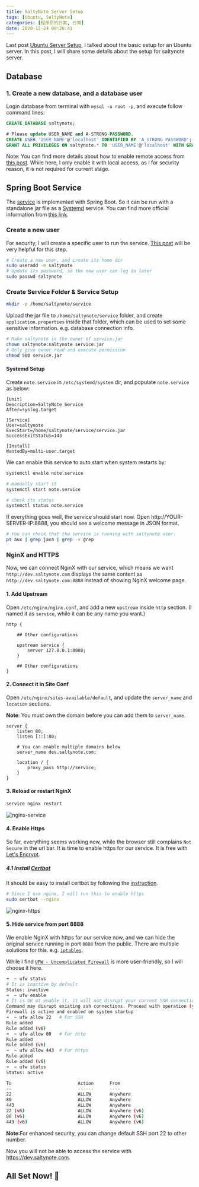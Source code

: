 ```yaml
---
title: SaltyNote Server Setup 
tags: [Ubuntu, SaltyNote]
categories: [程序员的日常, 日常]
date: 2020-12-24 00:26:41
---
```


Last post [Ubuntu Server Setup](https://hzhou.me/2020/12/23/ubuntu-server-setup/), I talked about the basic setup for an Ubuntu server. In this post, I will share some details about the setup for
saltynote server.
<!-- more -->

## Database

### 1. Create a new database, and a database user

Login database from terminal with `mysql -u root -p`, and execute follow command lines:

```sql
CREATE DATABASE saltynote;

# Please update USER_NAME and A-STRONG-PASSWORD.
CREATE USER 'USER_NAME'@'localhost' IDENTIFIED BY 'A_STRONG_PASSWORD';
GRANT ALL PRIVILEGES ON saltynote.* TO 'USER_NAME'@'localhost' WITH GRANT OPTION;
```

Note: You can find more details about how to enable remote access from [this post](https://hzhou.me/2014/04/21/mysql-enable-remote-access-and-create-a-new-user/). 
While here, I only enable it with local access, as I for security reason, it is not required for current stage.



## Spring Boot Service

The [service](https://github.com/SaltyNote/saltynote-service) is implemented with Spring Boot. So it can be run with a standalone jar file as a [Systemd](https://www.freedesktop.org/wiki/Software/systemd/) service.
You can find more official information from [this link](https://docs.spring.io/spring-boot/docs/current/reference/html/deployment.html#deployment-systemd-service).

### Create a new user
For security, I will create a specific user to run the service. [This post](https://www.baeldung.com/spring-boot-app-as-a-service) will be very helpful for this step.

```bash
# Create a new user, and create its home dir
sudo useradd -m saltynote
# Update its password, so the new user can log in later 
sudo passwd saltynote
```

### Create Service Folder & Service Setup

```bash
mkdir -p /home/saltynote/service
```

Upload the jar file to `/home/saltynote/service` folder, and create `application.properties` inside that folder, which can be used to set some sensitive information. e.g. database connection info.

```bash
# Make saltynote is the owner of service.jar
chown saltynote:saltynote service.jar
# Only give owner read and execute permission
chmod 500 service.jar
```

#### Systemd Setup
Create `note.service` in `/etc/systemd/system` dir, and populate `note.service` as below:
```systemd
[Unit]
Description=SaltyNote Service
After=syslog.target

[Service]
User=saltynote
ExecStart=/home/saltynote/service/service.jar
SuccessExitStatus=143

[Install]
WantedBy=multi-user.target
```
We can enable this service to auto start when system restarts by:
```bash
systemctl enable note.service

# manually start it
systemctl start note.service

# check its status
systemctl status note.service
```

If everything goes well, the service should start now.
Open http://YOUR-SERVER-IP:8888, you should see a welcome message in JSON format.



```bash
# You can check that the service is running with saltynote user.
ps aux | grep java | grep -v grep
```

### NginX and HTTPS

Now, we can connect NginX with our service, which means we want `http://dev.saltynote.com` displays the same content
as `http://dev.saltynote.com:8888` instead of showing NginX welcome page.

#### 1. Add Upstream

Open `/etc/nginx/nginx.conf`, and add a new `upstream` inside `http` section. (I named it as `service`, while it can be
any name you want.)

```nginx
http {

    ## Other configurations
    
    upstream service {
        server 127.0.0.1:8888;
    }

    ## Other configurations
}
```

#### 2. Connect it in Site Conf

Open `/etc/nginx/sites-available/default`, and update the `server_name` and `location` sections.

**Note**: You must own the domain before you can add them to `server_name`.

```nginx
server {
    listen 80;
    listen [::]:80;
    
    # You can enable multiple domains below
    server_name dev.saltynote.com;

    location / {
        proxy_pass http://service;
    }
}
```

#### 3. Reload or restart NginX

```bash
service nginx restart
```

![nginx-service](/img/blog/nginx-service.png)

#### 4. Enable Https

So far, everything seems working now, while the browser still complains `Not Secure` in the url bar. It is time to
enable https for our service. It is free with [Let's Encrypt](https://letsencrypt.org/).

##### 4.1 Install [Certbot](https://certbot.eff.org/)

It should be easy to install certbot by following
the [instruction](https://certbot.eff.org/lets-encrypt/ubuntufocal-nginx).

```bash
# Since I use nginx, I will run this to enable https
sudo certbot --nginx
```

![nginx-https](/img/blog/nginx-https.png)

#### 5. Hide service from port 8888

We enable NginX with https for our service now, and we can hide the original service running in port `8888` from the
public. There are multiple solutions for this. e.g. [`iptables`](https://www.cyberciti.biz/faq/iptables-block-port/).

While I find [`UFW - Uncomplicated Firewall`](https://help.ubuntu.com/community/UFW) is more user-friendly, so I will
choose it here.

```bash
➜  ~ ufw status
# It is inactive by default
Status: inactive
➜  ~ ufw enable
# It is OK ot enable it, it will not disrupt your current SSH connection
Command may disrupt existing ssh connections. Proceed with operation (y|n)? y
Firewall is active and enabled on system startup
➜  ~ ufw allow 22   # For SSH
Rule added
Rule added (v6)
➜  ~ ufw allow 80   # For http 
Rule added
Rule added (v6)
➜  ~ ufw allow 443  # For https 
Rule added
Rule added (v6)
➜  ~ ufw status
Status: active

To                         Action      From
--                         ------      ----
22                         ALLOW       Anywhere
80                         ALLOW       Anywhere
443                        ALLOW       Anywhere
22 (v6)                    ALLOW       Anywhere (v6)
80 (v6)                    ALLOW       Anywhere (v6)
443 (v6)                   ALLOW       Anywhere (v6)
```

**Note**:For enhanced security, you can change default SSH port 22 to other number.

Now you will not be able to access the service with https://dev.saltynote.com.

## All Set Now! 🎉

